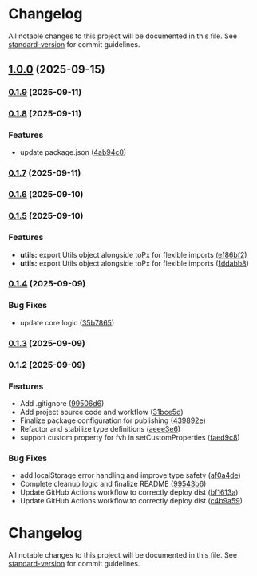 # Changelog

All notable changes to this project will be documented in this file. See [standard-version](https://github.com/conventional-changelog/standard-version) for commit guidelines.

## [1.0.0](https://github.com/restarea92/fixed-vh-polyfill/compare/v0.1.9...v1.0.0) (2025-09-15)

### [0.1.9](https://github.com/restarea92/fixed-vh-polyfill/compare/v0.1.8...v0.1.9) (2025-09-11)

### [0.1.8](https://github.com/restarea92/fixed-vh-polyfill/compare/v0.1.7...v0.1.8) (2025-09-11)


### Features

* update package.json ([4ab94c0](https://github.com/restarea92/fixed-vh-polyfill/commit/4ab94c0a672878baca65740e829a54481e140345))

### [0.1.7](https://github.com/restarea92/fixed-vh-polyfill/compare/v0.1.6...v0.1.7) (2025-09-11)

### [0.1.6](https://github.com/restarea92/fixed-vh-polyfill/compare/v0.1.5...v0.1.6) (2025-09-10)

### [0.1.5](https://github.com/restarea92/fixed-vh-polyfill/compare/v0.1.4...v0.1.5) (2025-09-10)


### Features

* **utils:** export Utils object alongside toPx for flexible imports ([ef86bf2](https://github.com/restarea92/fixed-vh-polyfill/commit/ef86bf2d0edc33f0601b2c9b49d1fd8811e9d56a))
* **utils:** export Utils object alongside toPx for flexible imports ([1ddabb8](https://github.com/restarea92/fixed-vh-polyfill/commit/1ddabb8b9b739b5318b9f1abca4eb50ace12edbc))

### [0.1.4](https://github.com/restarea92/fixed-vh-polyfill/compare/v0.1.3...v0.1.4) (2025-09-09)


### Bug Fixes

* update core logic ([35b7865](https://github.com/restarea92/fixed-vh-polyfill/commit/35b7865acc1084fe2aa51bbf40fdf73c840b6ddd))

### [0.1.3](https://github.com/restarea92/fixed-vh-polyfill/compare/v0.1.2...v0.1.3) (2025-09-09)

### 0.1.2 (2025-09-09)


### Features

* Add .gitignore ([99506d6](https://github.com/restarea92/fixed-vh-polyfill/commit/99506d65952b04f293d3aa7822da4cdca86550c6))
* Add project source code and workflow ([31bce5d](https://github.com/restarea92/fixed-vh-polyfill/commit/31bce5d6707a4206495123e994bc4d32b879db82))
* Finalize package configuration for publishing ([439892e](https://github.com/restarea92/fixed-vh-polyfill/commit/439892e15c52d52c170b05f69053e390777345e5))
* Refactor and stabilize type definitions ([aeee3e6](https://github.com/restarea92/fixed-vh-polyfill/commit/aeee3e655b763e4f14d093ab28234151ce3c4154))
* support custom property for fvh in setCustomProperties ([faed9c8](https://github.com/restarea92/fixed-vh-polyfill/commit/faed9c8aa9a03901e24d228888a6d0ac194f5b23))


### Bug Fixes

* add localStorage error handling and improve type safety ([af0a4de](https://github.com/restarea92/fixed-vh-polyfill/commit/af0a4def2d5f769ddfd70e5d943f365cde2ee2f0))
* Complete cleanup logic and finalize README ([99543b6](https://github.com/restarea92/fixed-vh-polyfill/commit/99543b6de05f937242ad7e6e5e52bdf3b93be4fc))
* Update GitHub Actions workflow to correctly deploy dist ([bf1613a](https://github.com/restarea92/fixed-vh-polyfill/commit/bf1613a0b3c0ff9cb9c906699c707e3eb40c75ec))
* Update GitHub Actions workflow to correctly deploy dist ([c4b9a59](https://github.com/restarea92/fixed-vh-polyfill/commit/c4b9a5994490bd9c84d74bb90309292531ec587a))

# Changelog

All notable changes to this project will be documented in this file. See [standard-version](https://github.com/conventional-changelog/standard-version) for commit guidelines.

